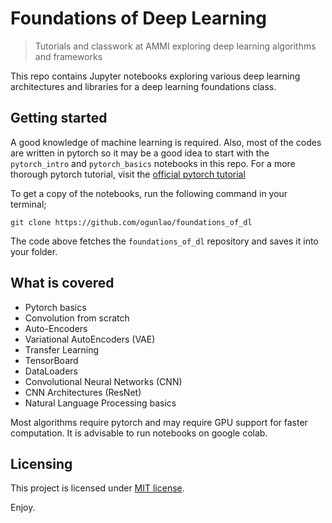 # Foundations of Deep Learning

> Tutorials and classwork at AMMI exploring deep learning algorithms and frameworks

This repo contains Jupyter notebooks exploring various deep learning architectures and libraries for a deep learning foundations class.

## Getting started

A good knowledge of machine learning is required. Also, most of the codes are written in pytorch so it may be a good idea to start with the `pytorch_intro` and `pytorch_basics` notebooks in this repo. For a more thorough pytorch tutorial, visit the [official pytorch tutorial](https://pytorch.org/tutorials/)

To get a copy of the notebooks, run the following command in your terminal;

```shell
git clone https://github.com/ogunlao/foundations_of_dl
```

The code above fetches the `foundations_of_dl` repository and saves it into your folder.

## What is covered

- Pytorch basics
- Convolution from scratch
- Auto-Encoders
- Variational AutoEncoders (VAE)
- Transfer Learning
- TensorBoard
- DataLoaders
- Convolutional Neural Networks (CNN)
- CNN Architectures (ResNet)
- Natural Language Processing basics

Most algorithms require pytorch and may require GPU support for faster computation. It is advisable to run notebooks on google colab.

## Licensing

This project is licensed under [MIT license](https://choosealicense.com/licenses/mit/).

Enjoy.
